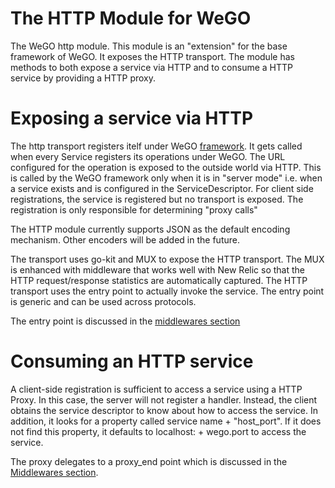 # The HTTP Module for WeGO

The WeGO http module. This module is an "extension" for the base framework of WeGO. It exposes the HTTP
transport. The module has methods to both expose a service via HTTP and to consume a HTTP service by providing
a HTTP proxy.

# Exposing a service via HTTP

The http transport registers itelf under WeGO [framework](../fw/README.md). It gets called when every 
Service registers its operations under WeGO. The URL configured for the operation is exposed to the 
outside world via HTTP. This is called by the WeGO framework only when it is in "server mode" i.e. when
a service exists and is configured in the ServiceDescriptor. For client side registrations, the service
is registered but no transport is exposed. The registration is only responsible for determining "proxy
calls"

The HTTP module currently supports JSON as the default encoding mechanism. Other encoders will be added 
in the future.

The transport uses go-kit and MUX to expose the HTTP transport. The MUX is enhanced with middleware 
that works well with New Relic so that the HTTP request/response statistics are automatically captured.
The HTTP transport uses the entry point to actually invoke the service. The entry point is generic and
can be used across protocols. 

The entry point is discussed in the [middlewares section](../internal/mw/README.md)

# Consuming an HTTP service

A client-side registration is sufficient to access a service using a HTTP Proxy. In this case,
the server will not register a handler. Instead, the client obtains the service descriptor to
know about how to access the service. In addition, it looks for a property called 
service name + "host_port". If it does not find this property, it defaults to localhost: + wego.port 
to access the service. 

The proxy delegates to a proxy_end point which is discussed in the [Middlewares section](../internal/mw/README.md).

